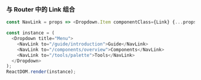 ### 与 Router 中的 Link 组合

<!--start-code-->

```js
const NavLink = props => <Dropdown.Item componentClass={Link} {...props} />;

const instance = (
  <Dropdown title="Menu">
    <NavLink to="/guide/introduction">Guide</NavLink>
    <NavLink to="/components/overview">Components</NavLink>
    <NavLink to="/tools/palette">Tools</NavLink>
  </Dropdown>
);
ReactDOM.render(instance);
```

<!--end-code-->
